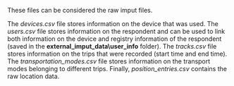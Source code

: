 These files can be considered the raw imput files.

The *devices.csv* file stores information on the device that was used. The *users.csv* file stores information on the respondent and can be used to link both information on the device and registry information of the respondent (saved in the **external_imput_data\user_info**  folder). The *tracks.csv* file stores information on the trips that were recorded (start time and end time). The *transportation_modes.csv* file stores information on the transport modes belonging to different trips. Finally, *position_entries.csv* contains the raw location data.

